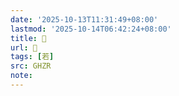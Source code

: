```yaml
---
date: '2025-10-13T11:31:49+08:00'
lastmod: '2025-10-14T06:42:24+08:00'
title: 󰪮
url: 󰪮
tags: [若]
src: GHZR
note:
---
```

